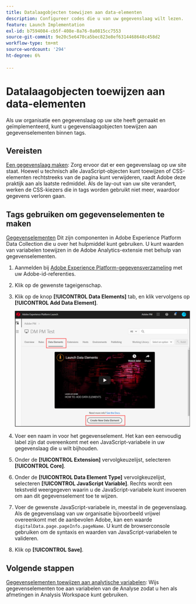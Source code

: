 ```yaml
---
title: Datalaagobjecten toewijzen aan data-elementen
description: Configureer codes die u van uw gegevenslaag wilt lezen.
feature: Launch Implementation
exl-id: b7594084-cb5f-408e-8a76-0a0815cc7553
source-git-commit: 9e20c5e6470ca5bec823e8ef6314468648c458d2
workflow-type: tm+mt
source-wordcount: '294'
ht-degree: 6%

---
```


# Datalaagobjecten toewijzen aan data-elementen

Als uw organisatie een gegevenslaag op uw site heeft gemaakt en geïmplementeerd, kunt u gegevenslaagobjecten toewijzen aan gegevenselementen binnen tags.

## Vereisten

[Een gegevenslaag maken](../prepare/data-layer.md): Zorg ervoor dat er een gegevenslaag op uw site staat. Hoewel u technisch alle JavaScript-objecten kunt toewijzen of CSS-elementen rechtstreeks van de pagina kunt verwijderen, raadt Adobe deze praktijk aan als laatste redmiddel. Als de lay-out van uw site verandert, werken de CSS-kiezers die in tags worden gebruikt niet meer, waardoor gegevens verloren gaan.

## Tags gebruiken om gegevenselementen te maken

[Gegevenselementen](https://experienceleague.adobe.com/docs/experience-platform/tags/ui/data-elements.html?lang=en) Dit zijn componenten in Adobe Experience Platform Data Collection die u over het hulpmiddel kunt gebruiken. U kunt waarden van variabelen toewijzen in de Adobe Analytics-extensie met behulp van gegevenselementen.

1. Aanmelden bij [Adobe Experience Platform-gegevensverzameling](https://experience.adobe.com/data-collection) met uw Adobe-id-referenties.
1. Klik op de gewenste tageigenschap.
1. Klik op de knop **[!UICONTROL Data Elements]** tab, en klik vervolgens op **[!UICONTROL Add Data Element]**.

   ![gegevenselement maken](assets/createelement.png)

1. Voer een naam in voor het gegevenselement. Het kan een eenvoudig label zijn dat overeenkomt met een JavaScript-variabele in uw gegevenslaag die u wilt bijhouden.
1. Onder de **[!UICONTROL Extension]** vervolgkeuzelijst, selecteren **[!UICONTROL Core]**.
1. Onder de **[!UICONTROL Data Element Type]** vervolgkeuzelijst, selecteren **[!UICONTROL JavaScript Variable]**. Rechts wordt een tekstveld weergegeven waarin u de JavaScript-variabele kunt invoeren om aan dit gegevenselement toe te wijzen.
1. Voer de gewenste JavaScript-variabele in, meestal in de gegevenslaag. Als de gegevenslaag van uw organisatie bijvoorbeeld vrijwel overeenkomt met de aanbevolen Adobe, kan een waarde `digitalData.page.pageInfo.pageName`. U kunt de browserconsole gebruiken om de syntaxis en waarden van JavaScript-variabelen te valideren.
1. Klik op **[!UICONTROL Save]**.

## Volgende stappen

[Gegevenselementen toewijzen aan analytische variabelen](elements-to-variable.md): Wijs gegevenselementen toe aan variabelen van de Analyse zodat u hen als afmetingen in Analysis Workspace kunt gebruiken.
